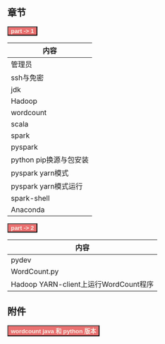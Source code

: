 ## 章节

<a href="/#/Hadoop/0"><button class="mybutton" style="background-color: #ea7070"><b><font color='#f4f0e6'>part -> 1</font></b></button></a>

| 内容                   |
| ---------------------- |
| 管理员                 |
| ssh与免密              |
| jdk                    |
| Hadoop                 |
| wordcount              |
| scala                  |
| spark                  |
| pyspark                |
| python pip换源与包安装 |
| pyspark yarn模式       |
| pyspark yarn模式运行   |
| spark-shell            |
| Anaconda               |

<a href="/#/Hadoop/1"><button class="mybutton" style="background-color: #ea7070"><b><font color='#f4f0e6'>part -> 2</font></b></button></a>


| 内容                                  |
| ------------------------------------- |
| pydev                                 |
| WordCount.py                          |
| Hadoop YARN-client上运行WordCount程序 |

## 附件

<a href="/#/Hadoop/wordcount"><button class="mybutton" style="background-color: #ea7070"><b><font color='#f4f0e6'>wordcount java 和 python 版本</font></b></button></a>